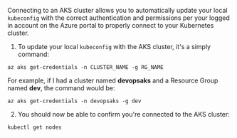 Connecting to an AKS cluster allows you to automatically update your local `kubeconfig` with the correct authentication and permissions per your logged in account on the Azure portal to properly connect to your Kubernetes cluster.

1. To update your local `kubeconfig` with the AKS cluster, it's a simply command:

```
az aks get-credentials -n CLUSTER_NAME -g RG_NAME
```

For example, if I had a cluster named **devopsaks** and a Resource Group named **dev**, the command would be:

```
az aks get-credentials -n devopsaks -g dev
```

2. You should now be able to confirm you're connected to the AKS cluster:

```
kubectl get nodes
```